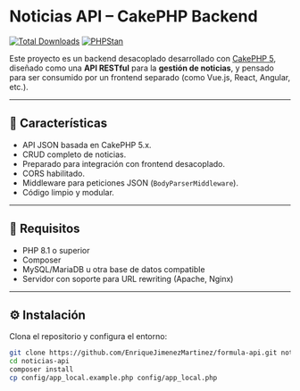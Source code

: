 # Noticias API – CakePHP Backend

[![Total Downloads](https://img.shields.io/packagist/dt/cakephp/app.svg?style=flat-square)](https://packagist.org/packages/cakephp/app)
[![PHPStan](https://img.shields.io/badge/PHPStan-level%208-brightgreen.svg?style=flat-square)](https://github.com/phpstan/phpstan)

Este proyecto es un backend desacoplado desarrollado con [CakePHP 5](https://cakephp.org), diseñado como una **API RESTful** para la **gestión de noticias**, y pensado para ser consumido por un frontend separado (como Vue.js, React, Angular, etc.).

---

## 🚀 Características

- API JSON basada en CakePHP 5.x.
- CRUD completo de noticias.
- Preparado para integración con frontend desacoplado.
- CORS habilitado.
- Middleware para peticiones JSON (`BodyParserMiddleware`).
- Código limpio y modular.

---

## 🧰 Requisitos

- PHP 8.1 o superior
- Composer
- MySQL/MariaDB u otra base de datos compatible
- Servidor con soporte para URL rewriting (Apache, Nginx)

---

## ⚙️ Instalación

Clona el repositorio y configura el entorno:

```bash
git clone https://github.com/EnriqueJimenezMartinez/formula-api.git noticias api
cd noticias-api
composer install
cp config/app_local.example.php config/app_local.php
